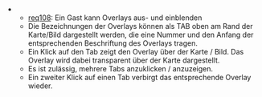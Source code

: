 * * [req108](https://github.com/PolitAktiv/politaktiv-requirements/tree/master/de/requirements/req108/req108.md): Ein Gast kann Overlays aus- und einblenden
  * Die Bezeichnungen der Overlays können als TAB oben am Rand der Karte/Bild dargestellt werden, die eine Nummer und den Anfang der entsprechenden Beschriftung des Overlays tragen.
  * Ein Klick auf den Tab zeigt den Overlay über der Karte / Bild. Das Overlay wird dabei transparent über der Karte dargestellt.
  * Es ist zulässig, mehrere Tabs anzuklicken / anzuzeigen.
  * Ein zweiter Klick auf einen Tab verbirgt das entsprechende Overlay wieder.